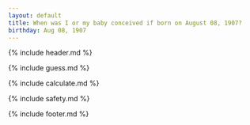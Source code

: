 ```yaml
---
layout: default
title: When was I or my baby conceived if born on August 08, 1907?
birthday: Aug 08, 1907
---
```


{% include header.md %}

{% include guess.md %}

{% include calculate.md %}

{% include safety.md %}

{% include footer.md %}



